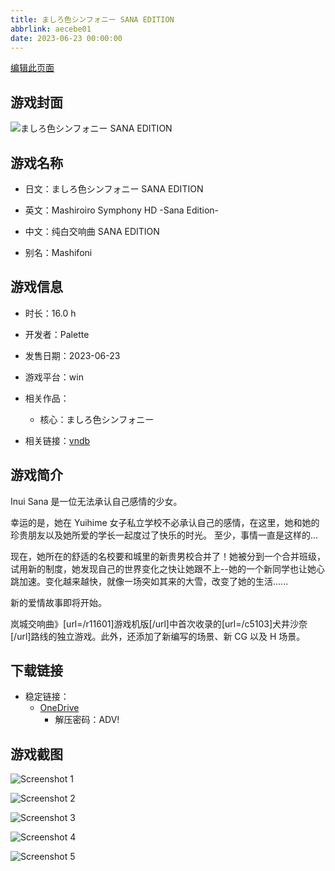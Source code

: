 ```yaml
---
title: ましろ色シンフォニー SANA EDITION
abbrlink: aecebe01
date: 2023-06-23 00:00:00
---
```

[编辑此页面](https://github.com/ACG-3/ADV3-source/blob/main/source/_posts/games/%E3%81%BE%E3%81%97%E3%82%8D%E8%89%B2%E3%82%B7%E3%83%B3%E3%83%95%E3%82%A9%E3%83%8B%E3%83%BC%20SANA%20EDITION.md)

## 游戏封面

![ましろ色シンフォニー SANA EDITION](https://pan.timero.xyz/d/onedrive/img_lib_001/%E3%81%BE%E3%81%97%E3%82%8D%E8%89%B2%E3%82%B7%E3%83%B3%E3%83%95%E3%82%A9%E3%83%8B%E3%83%BC%20SANA%20EDITION_cover.avif)


## 游戏名称

- 日文：ましろ色シンフォニー SANA EDITION
- 英文：Mashiroiro Symphony HD -Sana Edition-
- 中文：纯白交响曲 SANA EDITION

- 别名：Mashifoni


## 游戏信息

- 时长：16.0 h
- 开发者：Palette
- 发售日期：2023-06-23
- 游戏平台：win
- 相关作品：
   - 核心：ましろ色シンフォニー

- 相关链接：[vndb](https://vndb.org/v37651)


## 游戏简介

Inui Sana 是一位无法承认自己感情的少女。

幸运的是，她在 Yuihime 女子私立学校不必承认自己的感情，在这里，她和她的珍贵朋友以及她所爱的学长一起度过了快乐的时光。
至少，事情一直是这样的...

现在，她所在的舒适的名校要和城里的新贵男校合并了！她被分到一个合并班级，试用新的制度，她发现自己的世界变化之快让她跟不上--她的一个新同学也让她心跳加速。变化越来越快，就像一场突如其来的大雪，改变了她的生活......

新的爱情故事即将开始。



岚城交响曲》[url=/r11601]游戏机版[/url]中首次收录的[url=/c5103]犬井沙奈[/url]路线的独立游戏。此外，还添加了新编写的场景、新 CG 以及 H 场景。


## 下载链接

- 稳定链接：
    - [OneDrive](https://pan.timero.xyz/onedrive/adv_lib_001/%E3%81%BE%E3%81%97%E3%82%8D%E8%89%B2%E3%82%B7%E3%83%B3%E3%83%95%E3%82%A9%E3%83%8B%E3%83%BC%20SANA%20EDITION)
        - 解压密码：ADV!



## 游戏截图


![Screenshot 1](https://pan.timero.xyz/d/onedrive/img_lib_001/%E3%81%BE%E3%81%97%E3%82%8D%E8%89%B2%E3%82%B7%E3%83%B3%E3%83%95%E3%82%A9%E3%83%8B%E3%83%BC%20SANA%20EDITION_Screenshot_1.avif)

![Screenshot 2](https://pan.timero.xyz/d/onedrive/img_lib_001/%E3%81%BE%E3%81%97%E3%82%8D%E8%89%B2%E3%82%B7%E3%83%B3%E3%83%95%E3%82%A9%E3%83%8B%E3%83%BC%20SANA%20EDITION_Screenshot_2.avif)

![Screenshot 3](https://pan.timero.xyz/d/onedrive/img_lib_001/%E3%81%BE%E3%81%97%E3%82%8D%E8%89%B2%E3%82%B7%E3%83%B3%E3%83%95%E3%82%A9%E3%83%8B%E3%83%BC%20SANA%20EDITION_Screenshot_3.avif)

![Screenshot 4](https://pan.timero.xyz/d/onedrive/img_lib_001/%E3%81%BE%E3%81%97%E3%82%8D%E8%89%B2%E3%82%B7%E3%83%B3%E3%83%95%E3%82%A9%E3%83%8B%E3%83%BC%20SANA%20EDITION_Screenshot_4.avif)

![Screenshot 5](https://pan.timero.xyz/d/onedrive/img_lib_001/%E3%81%BE%E3%81%97%E3%82%8D%E8%89%B2%E3%82%B7%E3%83%B3%E3%83%95%E3%82%A9%E3%83%8B%E3%83%BC%20SANA%20EDITION_Screenshot_5.avif)

